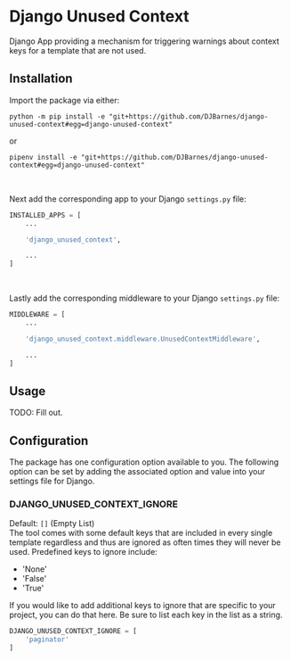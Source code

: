 Django Unused Context
============================

Django App providing a mechanism for triggering warnings about context keys for
a template that are not used.


## Installation
Import the package via either:
```shell
python -m pip install -e "git+https://github.com/DJBarnes/django-unused-context#egg=django-unused-context"
```
or
```shell
pipenv install -e "git+https://github.com/DJBarnes/django-unused-context#egg=django-unused-context"
```

<br>

Next add the corresponding app to your Django `settings.py` file:
```python
INSTALLED_APPS = [
    ...

    'django_unused_context',

    ...
]
```

<br>

Lastly add the corresponding middleware to your Django `settings.py` file:
```python
MIDDLEWARE = [
    ...

    'django_unused_context.middleware.UnusedContextMiddleware',

    ...
]
```

## Usage
TODO: Fill out.

## Configuration
The package has one configuration option available to you. The following option can be set by adding the associated option and value into your settings file for Django.

### DJANGO_UNUSED_CONTEXT_IGNORE
Default: ```[]``` (Empty List)<br>
The tool comes with some default keys that are included in every single template regardless and thus are ignored as often times they will never be used.
Predefined keys to ignore include:
* 'None'
* 'False'
* 'True'

If you would like to add additional keys to ignore that are specific to your project, you can do that here.
Be sure to list each key in the list as a string.
```python
DJANGO_UNUSED_CONTEXT_IGNORE = [
    'paginator'
]
```
